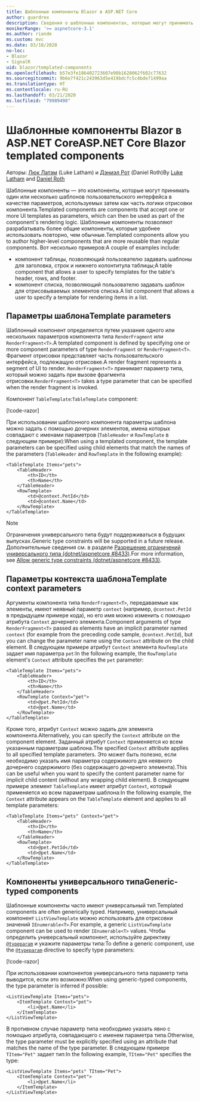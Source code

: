 ```yaml
---
title: Шаблонные компоненты Blazor в ASP.NET Core
author: guardrex
description: Сведения о шаблонных компонентах, которые могут принимать один или несколько шаблонов пользовательского интерфейса в качестве параметров, используемых затем как часть логики отрисовки компонента.
monikerRange: '>= aspnetcore-3.1'
ms.author: riande
ms.custom: mvc
ms.date: 03/18/2020
no-loc:
- Blazor
- SignalR
uid: blazor/templated-components
ms.openlocfilehash: b57e3fe186402723607e90b1628062f602c77632
ms.sourcegitcommit: 9b6e7f421c243963d5e419bdcfc5c4bde71499aa
ms.translationtype: HT
ms.contentlocale: ru-RU
ms.lasthandoff: 03/21/2020
ms.locfileid: "79989498"
---
```

# <a name="aspnet-core-opno-locblazor-templated-components"></a><span data-ttu-id="ae080-103">Шаблонные компоненты Blazor в ASP.NET Core</span><span class="sxs-lookup"><span data-stu-id="ae080-103">ASP.NET Core Blazor templated components</span></span>

<span data-ttu-id="ae080-104">Авторы: [Люк Латэм](https://github.com/guardrex) (Luke Latham) и [Дэниэл Рот](https://github.com/danroth27) (Daniel Roth)</span><span class="sxs-lookup"><span data-stu-id="ae080-104">By [Luke Latham](https://github.com/guardrex) and [Daniel Roth](https://github.com/danroth27)</span></span>

<span data-ttu-id="ae080-105">Шаблонные компоненты — это компоненты, которые могут принимать один или несколько шаблонов пользовательского интерфейса в качестве параметров, используемых затем как часть логики отрисовки компонента.</span><span class="sxs-lookup"><span data-stu-id="ae080-105">Templated components are components that accept one or more UI templates as parameters, which can then be used as part of the component's rendering logic.</span></span> <span data-ttu-id="ae080-106">Шаблонные компоненты позволяют разрабатывать более общие компоненты, которые удобнее использовать повторно, чем обычные.</span><span class="sxs-lookup"><span data-stu-id="ae080-106">Templated components allow you to author higher-level components that are more reusable than regular components.</span></span> <span data-ttu-id="ae080-107">Вот несколько примеров:</span><span class="sxs-lookup"><span data-stu-id="ae080-107">A couple of examples include:</span></span>

* <span data-ttu-id="ae080-108">компонент таблицы, позволяющий пользователю задавать шаблоны для заголовка, строк и нижнего колонтитула таблицы;</span><span class="sxs-lookup"><span data-stu-id="ae080-108">A table component that allows a user to specify templates for the table's header, rows, and footer.</span></span>
* <span data-ttu-id="ae080-109">компонент списка, позволяющий пользователю задавать шаблон для отрисовываемых элементов списка.</span><span class="sxs-lookup"><span data-stu-id="ae080-109">A list component that allows a user to specify a template for rendering items in a list.</span></span>

## <a name="template-parameters"></a><span data-ttu-id="ae080-110">Параметры шаблона</span><span class="sxs-lookup"><span data-stu-id="ae080-110">Template parameters</span></span>

<span data-ttu-id="ae080-111">Шаблонный компонент определяется путем указания одного или нескольких параметров компонента типа `RenderFragment` или `RenderFragment<T>`.</span><span class="sxs-lookup"><span data-stu-id="ae080-111">A templated component is defined by specifying one or more component parameters of type `RenderFragment` or `RenderFragment<T>`.</span></span> <span data-ttu-id="ae080-112">Фрагмент отрисовки представляет часть пользовательского интерфейса, подлежащую отрисовке.</span><span class="sxs-lookup"><span data-stu-id="ae080-112">A render fragment represents a segment of UI to render.</span></span> <span data-ttu-id="ae080-113">`RenderFragment<T>` принимает параметр типа, который можно задать при вызове фрагмента отрисовки.</span><span class="sxs-lookup"><span data-stu-id="ae080-113">`RenderFragment<T>` takes a type parameter that can be specified when the render fragment is invoked.</span></span>

<span data-ttu-id="ae080-114">Компонент `TableTemplate`:</span><span class="sxs-lookup"><span data-stu-id="ae080-114">`TableTemplate` component:</span></span>

[!code-razor[](common/samples/3.x/BlazorWebAssemblySample/Components/TableTemplate.razor)]

<span data-ttu-id="ae080-115">При использовании шаблонного компонента параметры шаблона можно задать с помощью дочерних элементов, имена которых совпадают с именами параметров (`TableHeader` и `RowTemplate` в следующем примере):</span><span class="sxs-lookup"><span data-stu-id="ae080-115">When using a templated component, the template parameters can be specified using child elements that match the names of the parameters (`TableHeader` and `RowTemplate` in the following example):</span></span>

```razor
<TableTemplate Items="pets">
    <TableHeader>
        <th>ID</th>
        <th>Name</th>
    </TableHeader>
    <RowTemplate>
        <td>@context.PetId</td>
        <td>@context.Name</td>
    </RowTemplate>
</TableTemplate>
```

> [!NOTE]
> <span data-ttu-id="ae080-116">Ограничения универсального типа будут поддерживаться в будущих выпусках.</span><span class="sxs-lookup"><span data-stu-id="ae080-116">Generic type constraints will be supported in a future release.</span></span> <span data-ttu-id="ae080-117">Дополнительные сведения см. в разделе [Разрешение ограничений универсального типа (dotnet/aspnetcore #8433)](https://github.com/dotnet/aspnetcore/issues/8433).</span><span class="sxs-lookup"><span data-stu-id="ae080-117">For more information, see [Allow generic type constraints (dotnet/aspnetcore #8433)](https://github.com/dotnet/aspnetcore/issues/8433).</span></span>

## <a name="template-context-parameters"></a><span data-ttu-id="ae080-118">Параметры контекста шаблона</span><span class="sxs-lookup"><span data-stu-id="ae080-118">Template context parameters</span></span>

<span data-ttu-id="ae080-119">Аргументы компонента типа `RenderFragment<T>`, передаваемые как элементы, имеют неявный параметр `context` (например, `@context.PetId` в предыдущем примере кода), но его имя можно изменить с помощью атрибута `Context` дочернего элемента.</span><span class="sxs-lookup"><span data-stu-id="ae080-119">Component arguments of type `RenderFragment<T>` passed as elements have an implicit parameter named `context` (for example from the preceding code sample, `@context.PetId`), but you can change the parameter name using the `Context` attribute on the child element.</span></span> <span data-ttu-id="ae080-120">В следующем примере атрибут `Context` элемента `RowTemplate` задает имя параметра `pet`:</span><span class="sxs-lookup"><span data-stu-id="ae080-120">In the following example, the `RowTemplate` element's `Context` attribute specifies the `pet` parameter:</span></span>

```razor
<TableTemplate Items="pets">
    <TableHeader>
        <th>ID</th>
        <th>Name</th>
    </TableHeader>
    <RowTemplate Context="pet">
        <td>@pet.PetId</td>
        <td>@pet.Name</td>
    </RowTemplate>
</TableTemplate>
```

<span data-ttu-id="ae080-121">Кроме того, атрибут `Context` можно задать для элемента компонента.</span><span class="sxs-lookup"><span data-stu-id="ae080-121">Alternatively, you can specify the `Context` attribute on the component element.</span></span> <span data-ttu-id="ae080-122">Заданный атрибут `Context` применяется ко всем указанным параметрам шаблона.</span><span class="sxs-lookup"><span data-stu-id="ae080-122">The specified `Context` attribute applies to all specified template parameters.</span></span> <span data-ttu-id="ae080-123">Это может быть полезно, если необходимо указать имя параметра содержимого для неявного дочернего содержимого (без содержащего дочернего элемента).</span><span class="sxs-lookup"><span data-stu-id="ae080-123">This can be useful when you want to specify the content parameter name for implicit child content (without any wrapping child element).</span></span> <span data-ttu-id="ae080-124">В следующем примере элемент `TableTemplate` имеет атрибут `Context`, который применяется ко всем параметрам шаблона:</span><span class="sxs-lookup"><span data-stu-id="ae080-124">In the following example, the `Context` attribute appears on the `TableTemplate` element and applies to all template parameters:</span></span>

```razor
<TableTemplate Items="pets" Context="pet">
    <TableHeader>
        <th>ID</th>
        <th>Name</th>
    </TableHeader>
    <RowTemplate>
        <td>@pet.PetId</td>
        <td>@pet.Name</td>
    </RowTemplate>
</TableTemplate>
```

## <a name="generic-typed-components"></a><span data-ttu-id="ae080-125">Компоненты универсального типа</span><span class="sxs-lookup"><span data-stu-id="ae080-125">Generic-typed components</span></span>

<span data-ttu-id="ae080-126">Шаблонные компоненты часто имеют универсальный тип.</span><span class="sxs-lookup"><span data-stu-id="ae080-126">Templated components are often generically typed.</span></span> <span data-ttu-id="ae080-127">Например, универсальный компонент `ListViewTemplate` можно использовать для отрисовки значений `IEnumerable<T>`.</span><span class="sxs-lookup"><span data-stu-id="ae080-127">For example, a generic `ListViewTemplate` component can be used to render `IEnumerable<T>` values.</span></span> <span data-ttu-id="ae080-128">Чтобы определить универсальный компонент, используйте директиву [`@typeparam`](xref:mvc/views/razor#typeparam) и укажите параметры типа:</span><span class="sxs-lookup"><span data-stu-id="ae080-128">To define a generic component, use the [`@typeparam`](xref:mvc/views/razor#typeparam) directive to specify type parameters:</span></span>

[!code-razor[](common/samples/3.x/BlazorWebAssemblySample/Components/ListViewTemplate.razor)]

<span data-ttu-id="ae080-129">При использовании компонентов универсального типа параметр типа выводится, если это возможно:</span><span class="sxs-lookup"><span data-stu-id="ae080-129">When using generic-typed components, the type parameter is inferred if possible:</span></span>

```razor
<ListViewTemplate Items="pets">
    <ItemTemplate Context="pet">
        <li>@pet.Name</li>
    </ItemTemplate>
</ListViewTemplate>
```

<span data-ttu-id="ae080-130">В противном случае параметр типа необходимо указать явно с помощью атрибута, совпадающего с именем параметра типа.</span><span class="sxs-lookup"><span data-stu-id="ae080-130">Otherwise, the type parameter must be explicitly specified using an attribute that matches the name of the type parameter.</span></span> <span data-ttu-id="ae080-131">В следующем примере `TItem="Pet"` задает тип:</span><span class="sxs-lookup"><span data-stu-id="ae080-131">In the following example, `TItem="Pet"` specifies the type:</span></span>

```razor
<ListViewTemplate Items="pets" TItem="Pet">
    <ItemTemplate Context="pet">
        <li>@pet.Name</li>
    </ItemTemplate>
</ListViewTemplate>
```
